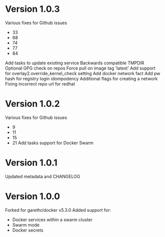 # Version 1.0.3
Various fixes for Github issues
 - 33
 - 68
 - 74
 - 77
 - 84

Add tasks to update existing service
Backwards compatible TMPDIR
Optional GPG check on repos
Force pull on image tag 'latest'
Add support for overlay2.override_kernel_check setting
Add docker network fact
Add pw hash for registry login idompodency
Additional flags for creating a network
Fixing incorrect repo url for redhat

# Version 1.0.2
Various fixes for Github issues
 - 9
 - 11
 - 15
 - 21
Add tasks support for Docker Swarm

# Version 1.0.1
Updated metadata and CHANGELOG

# Version 1.0.0
Forked for garethr/docker v5.3.0
Added support for:
- Docker services within a swarm cluster
- Swarm mode
- Docker secrets

